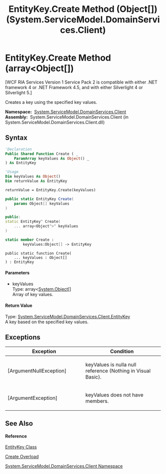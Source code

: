 ﻿---
title: EntityKey.Create Method (Object[]) (System.ServiceModel.DomainServices.Client)
TOCTitle: Create Method (Object[])
ms:assetid: M:System.ServiceModel.DomainServices.Client.EntityKey.Create(System.Object[])
ms:mtpsurl: https://msdn.microsoft.com/en-us/library/system.servicemodel.domainservices.client.entitykey.create(v=VS.91)
ms:contentKeyID: 28754527
ms.date: 01/27/2012
mtps_version: v=VS.91
dev_langs:
- vb
- csharp
- c++
- fsharp
- jscript
api_location:
- System.ServiceModel.DomainServices.Client.dll
api_name:
- System.ServiceModel.DomainServices.Client.EntityKey.Create
api_type:
- Managed
topic_type:
- apiref
- kbSyntax
product_family_name: VS
ROBOTS: INDEX,FOLLOW
---

# EntityKey.Create Method (array\<Object\[\])

\[WCF RIA Services Version 1 Service Pack 2 is compatible with either .NET framework 4 or .NET Framework 4.5, and with either Silverlight 4 or Silverlight 5.\]

Creates a key using the specified key values.

**Namespace:**  [System.ServiceModel.DomainServices.Client](ff422479\(v=vs.91\).md)  
**Assembly:**  System.ServiceModel.DomainServices.Client (in System.ServiceModel.DomainServices.Client.dll)

## Syntax

``` vb
'Declaration
Public Shared Function Create ( _
    ParamArray keyValues As Object() _
) As EntityKey
```

``` vb
'Usage
Dim keyValues As Object()
Dim returnValue As EntityKey

returnValue = EntityKey.Create(keyValues)
```

``` csharp
public static EntityKey Create(
    params Object[] keyValues
)
```

``` c++
public:
static EntityKey^ Create(
    ... array<Object^>^ keyValues
)
```

``` fsharp
static member Create : 
        keyValues:Object[] -> EntityKey 
```

``` jscript
public static function Create(
    ... keyValues : Object[]
) : EntityKey
```

#### Parameters

  - keyValues  
    Type: array\<[System.Object](https://msdn.microsoft.com/en-us/library/e5kfa45b)\[\]  
    Array of key values.  

#### Return Value

Type: [System.ServiceModel.DomainServices.Client.EntityKey](ff422909\(v=vs.91\).md)  
A key based on the specified key values.  
  

## Exceptions

<table>
<colgroup>
<col style="width: 50%" />
<col style="width: 50%" />
</colgroup>
<thead>
<tr class="header">
<th>Exception</th>
<th>Condition</th>
</tr>
</thead>
<tbody>
<tr class="odd">
<td>[ArgumentNullException]</td>
<td><p>keyValues is nulla null reference (Nothing in Visual Basic).</p></td>
</tr>
<tr class="even">
<td>[ArgumentException]</td>
<td><p>keyValues does not have members.</p></td>
</tr>
</tbody>
</table>

## See Also

#### Reference

[EntityKey Class](ff422909\(v=vs.91\).md)

[Create Overload](ff422148\(v=vs.91\).md)

[System.ServiceModel.DomainServices.Client Namespace](ff422479\(v=vs.91\).md)

